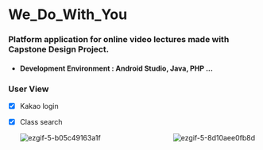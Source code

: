 # We_Do_With_You
### Platform application for online video lectures made with Capstone Design Project.
- ####  Development Environment : Android Studio, Java, PHP ...



### User View

- [x] Kakao login
- [x] Class search

  ![ezgif-5-b05c49163a1f](https://user-images.githubusercontent.com/33143335/102000905-8b9cd300-3d2f-11eb-899e-ef5708990dbb.gif)  &nbsp;&nbsp;&nbsp;&nbsp;&nbsp;  &nbsp;&nbsp;&nbsp;&nbsp;&nbsp; &nbsp;&nbsp;&nbsp;&nbsp;&nbsp; &nbsp;&nbsp;&nbsp;&nbsp;&nbsp; &nbsp;&nbsp;&nbsp;&nbsp;&nbsp; &nbsp;&nbsp;&nbsp;&nbsp;&nbsp;  ![ezgif-5-8d10aee0fb8d](https://user-images.githubusercontent.com/33143335/102000955-e0404e00-3d2f-11eb-9478-87376d61c625.gif)

  
